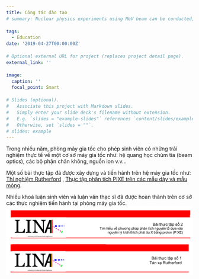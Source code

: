 ```yaml
---
title: Công tác đào tạo
# summary: Nuclear physics experiments using MeV beam can be conducted, along with possible use of Nuclear Reaction Analysis (NRA) Technique - an analytical application of nuclear reaction.

tags:
  - Education
date: '2019-04-27T00:00:00Z'

# Optional external URL for project (replaces project detail page).
external_link: ''

image:
  caption: ''
  focal_point: Smart

# Slides (optional).
#   Associate this project with Markdown slides.
#   Simply enter your slide deck's filename without extension.
#   E.g. `slides = "example-slides"` references `content/slides/example-slides.md`.
#   Otherwise, set `slides = ""`.
# slides: example
---
```


Trong nhiều năm, phòng máy gia tốc cho phép sinh viên có những trải nghiệm thực tế về một cơ sở máy gia tốc như: hệ quang học chùm tia (beam optics), các bộ phận chân không, nguồn ion v.v...

Một số bài thực tập đã được xây dựng và tiến hành trên hệ máy gia tốc như: <a href="./exp_rbs_vi.pdf"> Thí nghiệm Rutherford</a>  , <a href="./exp_pixe_en.pdf">Thực tập phân tích PIXE trên các mẫu dày và mẫu mỏng</a>.

Nhiều khoá luận sinh viên và luận văn thạc sĩ đã được hoàn thành trên cơ sở các thực nghiệm tiến hành tại phòng máy gia tốc.
![Student practice 1](./student1.png)
![Student practice 2](./student2.png)